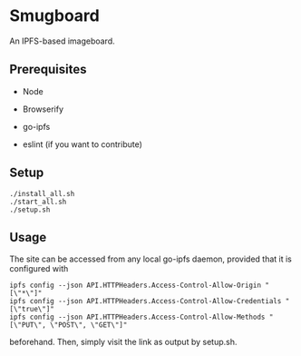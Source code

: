 # Smugboard
An IPFS-based imageboard.

## Prerequisites
* Node

* Browserify

* go-ipfs

* eslint (if you want to contribute)

## Setup
```
./install_all.sh
./start_all.sh
./setup.sh
```

## Usage

The site can be accessed from any local go-ipfs daemon, provided that it is configured with 
```
ipfs config --json API.HTTPHeaders.Access-Control-Allow-Origin "[\"*\"]"
ipfs config --json API.HTTPHeaders.Access-Control-Allow-Credentials "[\"true\"]"
ipfs config --json API.HTTPHeaders.Access-Control-Allow-Methods "[\"PUT\", \"POST\", \"GET\"]"
```
beforehand. Then, simply visit the link as output by setup.sh.
